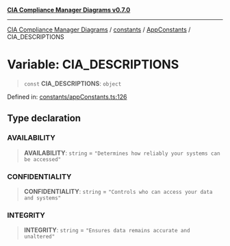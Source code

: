 [**CIA Compliance Manager Diagrams v0.7.0**](../../../../README.md)

***

[CIA Compliance Manager Diagrams](../../../../modules.md) / [constants](../../../README.md) / [AppConstants](../README.md) / CIA\_DESCRIPTIONS

# Variable: CIA\_DESCRIPTIONS

> `const` **CIA\_DESCRIPTIONS**: `object`

Defined in: [constants/appConstants.ts:126](https://github.com/Hack23/cia-compliance-manager/blob/959ad507202d1cb78ada77cec76006b099ceca7d/src/constants/appConstants.ts#L126)

## Type declaration

### AVAILABILITY

> **AVAILABILITY**: `string` = `"Determines how reliably your systems can be accessed"`

### CONFIDENTIALITY

> **CONFIDENTIALITY**: `string` = `"Controls who can access your data and systems"`

### INTEGRITY

> **INTEGRITY**: `string` = `"Ensures data remains accurate and unaltered"`
